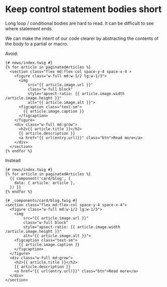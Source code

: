# Keep control statement bodies short 

Long loop / conditional bodies are hard to read. It can be difficult to see where statement ends.

We can make the intent of our code clearer by abstracting the contents of the body to a partial or macro.

Avoid:

```twig
{# news/index.twig #}
{% for article in paginatedArticles %}
  <section class="flex md:flex-col space-y-4 space-x-4 >
    <figure class="w-full md:w-1/2 lg:w-1/3">
      <img 
          src="{{ article.image.url }}" 
          class="w-full block"
          style="apsect-ratio: {{ article.image.width /article.image.height }}"
          alt="{{ article.image.alt }}">
      <figcaption class="text-sm">
        {{ article.image.caption }}
      </figcaption>
    </figure>
    <div class="w-full md:grow">
      <h2>{{ article.title }}</h2>
      {{ article.description }}
      <a href="{{ url(entry.url)}}" class="btn">Read more</a>
    </div>
  </section>
{% endfor %}
```

Instead

```twig
{# news/index.twig #}
{% for article in paginatedArticles %}
  {{ component('card/blog', { 
    data: { article: article },
  }) }}
{% endfor %}

{# _components/card/blog.twig #}
<section class="flex md:flex-col space-y-4 space-x-4">
  <figure class="w-full md:w-1/2 lg:w-1/3">
    <img 
        src="{{ article.image.url }}" 
        class="w-full block"
        style="apsect-ratio: {{ article.image.width /article.image.height }}"
        alt="{{ article.image.alt }}">
    <figcaption class="text-sm">
      {{ article.image.caption }}
    </figcaption>
  </figure>
  <div class="w-full md:grow">
    <h2>{{ article.title }}</h2>
    {{ article.description }}
    <a href="{{ url(entry.url)}}" class="btn">Read more</a>
  </div>
</section>
```